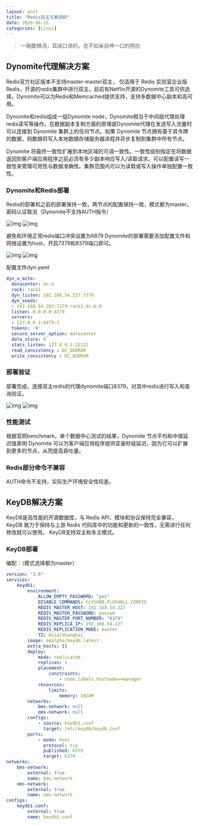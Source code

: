 ```yaml
---
layout: post
title: "Redis双主方案调研"
date: 2020-06-15
categories: [Linux]
---
```


> 一碗酸辣汤，耳闻口讲的，总不如亲自呷一口的明白

## Dynomite代理解决方案

Redis官方社区版本不支持master-master双主， 仅适用于 Redis 实验室企业版 Redis，开源的redis集群中进行双主，目前有Netflix开源的Dynomite工具可供选择。Dynomite可以为Redis和Memcached提供支持，支持多数据中心副本和高可用。

Dynomite和redis组成一组Dynomite node，Dynomite相当于中间层代理处理redis读写等操作。在数据副本复制方面的原理是Dynomite代理在发送写入流量时可以连接到 Dynomite 集群上的任何节点。如果 Dynomite 节点拥有基于其令牌的数据，则数据将写入本地数据存储服务器进程并异步复制到集群中所有节点。

Dynomite 将最终一致性扩展到本地区域的可调一致性。一致性级别指定在将数据返回到客户端应用程序之前必须有多少副本响应写入/读取请求。可以配置读写一致性来管理可用性与数据准确性。集群范围内可以为读取或写入操作单独配置一致性。

### Dynomite和Redis部署

Redis的部署和之前的部署保持一致，两节点的配置保持一致，模式都为master。密码认证取消（Dynomite不支持AUTH指令）

![img](/img/redis-202007231.png)
![img](/img/redis-202007232.png)

避免和环境正常redis端口冲突设置为6879
Dynomite的部署需要添加配置文件和网络设置为host，开启7379和8379端口即可。

![img](/img/redis-202007233.png)
![img](/img/redis-202007234.png)

配置文件dyn.yaml

```yaml
dyn_o_mite:
  datacenter: dc-a
  rack: rack1
  dyn_listen: 192.168.54.227:7379
  dyn_seeds:
  - 192.168.54.203:7379:rack1:dc-b:0
  listen: 0.0.0.0:8379
  servers:
  - 127.0.0.1:6879:1
  tokens: '0'
  secure_server_option: datacenter
  data_store: 0
  stats_listen: 127.0.0.1:22222
  read_consistency : DC_QUORUM
  write_consistency : DC_QUORUM
```

### 部署验证

部署完成，连接双主redis的代理dynomite端口8379，对其中redis进行写入和查询验证。

![img](/img/redis-202007235.png)
![img](/img/redis-202007236.png)

### 性能测试

根据官网benchmark，单个数据中心测试的结果，Dynomite 节点平均和中值延迟值表明 Dynomite 可以为客户端应用程序提供亚毫秒级延迟，因为它可以扩展到更多的节点，从而提高吞吐量。

### Redis部分命令不兼容

AUTH命令不支持，实际生产环境安全性较差。

[详细]:    https://github.com/Netflix/dynomite/blob/dev/notes/redis.md

## KeyDB解决方案

KeyDB是高性能的开源数据库，与 Redis API、模块和协议保持完全兼容，KeyDB 致力于保持与上游 Redis 代码库中的功能和更新的一致性，无需进行任何修改就可以使用。
KeyDB支持双主和多主模式。

### KeyDB部署

编配：（模式选择都为master）

```yaml
version: "3.6"
services:
    keydb1:
        environment:
            ALLOW_EMPTY_PASSWORD: "yes"
            DISABLE_COMMANDS: FLUSHDB,FLUSHALL,CONFIG
            REDIS_MASTER_HOST: 192.168.54.227
            REDIS_MASTER_PASSWORD: passwd
            REDIS_MASTER_PORT_NUMBER: "6379"
            REDIS_REPLICA_IP: 192.168.54.227
            REDIS_REPLICATION_MODE: master
            TZ: Asia/Shanghai
        image: eqalpha/keydb:latest
        extra_hosts: []
        deploy:
            mode: replicated
            replicas: 1
            placement:
                constraints:
                    - node.labels.hostname==manager
            resources:
                limits:
                    memory: 1024M
        networks:
            bms-network: null
            oms-network: null
        configs:
            - source: keydb1.conf
              target: /etc/keydb/keydb.conf
        ports:
            - mode: host
              protocol: tcp
              published: 6379
              target: 6379
networks:
    bms-network:
        external: true
        name: bms-network
    oms-network:
        external: true
        name: oms-network
configs:
    keydb1.conf:
        external: true
        name: keydb1.conf
```
